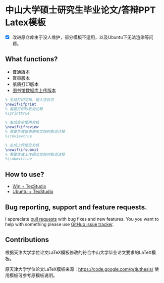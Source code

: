# 中山大学硕士研究生毕业论文/答辩PPT Latex模板
- [x] 改进原仓库由于没人维护，部分模板不适用，以及Ubuntu下无法渲染等问题。

## What functions?
+ [普通版本](./samples/demo.pdf)
+ 盲审版本
+ 纸质打印版本
+ [图书馆数据库上传版本](./samples/submit.pdf)
```latex
% 生成打印文档，插入空白页
\newif\ifprint
% 需要打印时取消注释
%\printtrue

% 生成盲审使用文档
\newif\ifreview
% 需要生成盲审使用文档时取消注释
%\reviewtrue

% 生成上传提交文档
\newif\ifsubmit
% 需要生成上传提交文档时取消注释
%\submittrue
```

## How to use?
+ [Win + TexStudio](https://github.com/Durant35/LatexThesis4SYSU/wiki/Win10)
+ [Ubuntu + TexStudio](https://github.com/Durant35/LatexThesis4SYSU/wiki/Ubuntu16.04)

## Bug reporting, support and feature requests.
I appreciate [pull requests](https://github.com/Durant35/LatexThesis4SYSU/pulls) with bug fixes and new features. You you want to help with something please use [GitHub issue tracker](https://github.com/Durant35/LatexThesis4SYSU/issues).

## Contributions
根据天津大学学位论文LaTeX模板修改的符合中山大学毕业论文要求的LaTeX模板。

原天津大学学位论文LaTeX模板来源：https://code.google.com/p/tjuthesis/ 使用模板可参考原模板说明。
